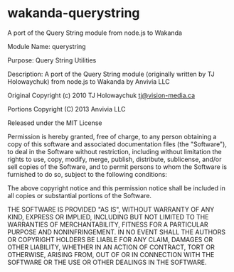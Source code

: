 wakanda-querystring
===================

A port of the Query String module from node.js to Wakanda

Module Name:  querystring

Purpose:  Query String Utilities

Description: A port of the Query String module (originally written by TJ Holowaychuk) from node.js to Wakanda by Anvivia LLC

Original Copyright (c) 2010 TJ Holowaychuk <tj@vision-media.ca>

Portions Copyright (C) 2013 Anvivia LLC

Released under the MIT License

Permission is hereby granted, free of charge, to any person obtaining a copy of this software and associated documentation
files (the "Software"), to deal in the Software without restriction, including without limitation the rights to use, copy,
modify, merge, publish, distribute, sublicense, and/or sell copies of the Software, and to permit persons to whom the Software
is furnished to do so, subject to the following conditions:

The above copyright notice and this permission notice shall be included in all copies or substantial portions of the Software.

THE SOFTWARE IS PROVIDED "AS IS", WITHOUT WARRANTY OF ANY KIND, EXPRESS OR IMPLIED, INCLUDING BUT NOT LIMITED TO THE WARRANTIES
OF MERCHANTABILITY, FITNESS FOR A PARTICULAR PURPOSE AND NONINFRINGEMENT. IN NO EVENT SHALL THE AUTHORS OR COPYRIGHT HOLDERS BE
LIABLE FOR ANY CLAIM, DAMAGES OR OTHER LIABILITY, WHETHER IN AN ACTION OF CONTRACT, TORT OR OTHERWISE, ARISING FROM, OUT OF OR
IN CONNECTION WITH THE SOFTWARE OR THE USE OR OTHER DEALINGS IN THE SOFTWARE.
